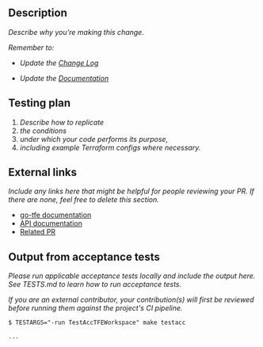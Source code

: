 ## Description

_Describe why you're making this change._

_Remember to:_

- _Update the [Change Log](https://github.com/hashicorp/terraform-provider-tfe/blob/main/README.md#updating-the-changelog)_

- _Update the [Documentation](https://github.com/hashicorp/terraform-provider-tfe/blob/main/README.md#updating-the-documentation)_

## Testing plan

1.  _Describe how to replicate_
1.  _the conditions_
1.  _under which your code performs its purpose,_
1.  _including example Terraform configs where necessary._

## External links

_Include any links here that might be helpful for people reviewing your PR. If there are none, feel free to delete this section._

- [go-tfe documentation](https://pkg.go.dev/github.com/hashicorp/go-tfe?tab=doc#xxxx)
- [API documentation](https://www.terraform.io/docs/cloud/api/xxxx.html)
- [Related PR](https://github.com/hashicorp/terraform-provider-tfe/pull/xxxx)

## Output from acceptance tests

_Please run applicable acceptance tests locally and include the output here. See TESTS.md to learn how to run acceptance tests._

_If you are an external contributor, your contribution(s) will first be reviewed before running them against the project's CI pipeline._

```
$ TESTARGS="-run TestAccTFEWorkspace" make testacc

...
```
